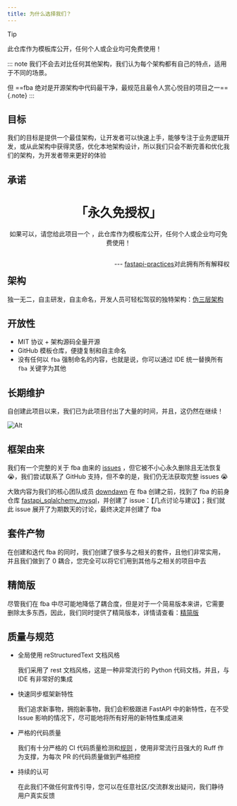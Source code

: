 ```yaml
---
title: 为什么选择我们？
---
```


<script setup>
import NpmBadge from 'vuepress-theme-plume/features/NpmBadge.vue'
</script>

> [!TIP]
> 此仓库作为模板库公开，任何个人或企业均可免费使用！

::: note
我们不会去对比任何其他架构，我们认为每个架构都有自己的特点，适用于不同的场景。

但 ==fba 绝对是开源架构中代码最干净，最规范且最令人赏心悦目的项目之一=={.note}
:::

## 目标

我们的目标是提供一个最佳架构，让开发者可以快速上手，能够专注于业务逻辑开发，或从此架构中获得灵感，优化本地架构设计，所以我们只会不断完善和优化我们的架构，为开发者带来更好的体验

## 承诺

<div style="text-align: center">
  <h1>「永久免授权」</h1>
  <p>如果可以，请您给此项目一个 <NpmBadge repo="fastapi-practices/fastapi_best_architecture" type="stars" />，此仓库作为模板库公开，任何个人或企业均可免费使用！</p>
  <p style="float: right">--- <a href="https://github.com/fastapi-practices">fastapi-practices</a>对此拥有所有解释权</p>
  <br>
</div>

## 架构

独一无二，自主研发，自主命名，开发人员可轻松驾驭的独特架构：[伪三层架构](../summary/intro.md#伪三层架构)

## 开放性

- MIT 协议 + 架构源码全量开源
- GitHub 模板仓库，便捷复制和自主命名
- 没有任何以 `fba` 强制命名的内容，也就是说，你可以通过 IDE 统一替换所有 `fba` 关键字为其他

## 长期维护

自创建此项目以来，我们已为此项目付出了大量的时间，并且，这仍然在继续！

![Alt](https://repobeats.axiom.co/api/embed/b2174ef1abbebaea309091f1c998fc97d0c1536a.svg "Repo beats analytics image")

## 框架由来

我们有一个完整的关于 fba 由来的 [issues](https://github.com/fastapi-practices/fastapi_sqlalchemy_mysql/issues/5)
，但它被不小心永久删除且无法恢复 😭，我们尝试联系了 GitHub 支持，但不幸的是，我们仍无法获取完整 issues 😭

大致内容为我们的核心团队成员 [downdawn](https://github.com/downdawn) 在 fba 创建之前，找到了 fba
的前身仓库 [fastapi_sqlalchemy_mysql](fsm.md#sqlalchemy)，并创建了 issue：【几点讨论与建议】；我们就此 issue
展开了为期数天的讨论，最终决定并创建了
fba

## 套件产物

在创建和迭代 fba 的同时，我们创建了很多与之相关的套件，且他们非常实用，并且我们做到了 0 耦合，您完全可以将它们用到其他与之相关的项目中去

<CardGrid>
  <RepoCard repo="fastapi-practices/sqlalchemy-crud-plus" />
  <RepoCard repo="fastapi-practices/fastapi_scheduler" />
  <RepoCard repo="fastapi-practices/fastapi-oauth20" />
  <RepoCard repo="wu-clan/fast-captcha" />
</CardGrid>

## 精简版

尽管我们在 fba
中尽可能地降低了耦合度，但是对于一个简易版本来讲，它需要删除太多东西，因此，我们同时提供了精简版本，详情请查看：[精简版](./fsm.md)

## 质量与规范

- 全局使用 reStructuredText 文档风格

  我们采用了 rest 文档风格，这是一种非常流行的 Python 代码文档，并且，与 IDE 有非常好的集成

- 快速同步框架新特性

  我们追求新事物，拥抱新事物，我们会积极跟进 FastAPI 中的新特性，在不受 Issue 影响的情况下，尽可能地将所有好用的新特性集成进来

- 严格的代码质量

  我们有十分严格的 CI
  代码质量检测和[规则](https://github.com/fastapi-practices/fastapi_best_architecture/blob/master/backend/.ruff.toml)
  ，使用非常流行且强大的 Ruff 作为支撑，为每次 PR 的代码质量做到严格把控

- 持续的认可

  在此我们不做任何宣传引导，您可以在任意社区/交流群发出疑问，我们静待用户真实反馈
